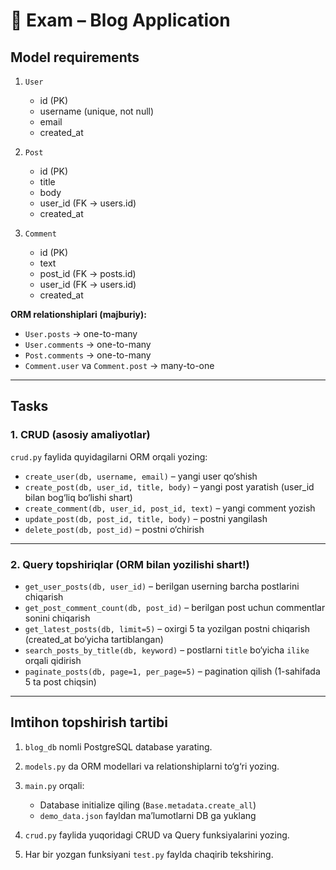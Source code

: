# 📝 Exam – Blog Application

## **Model requirements**

1. `User`

   * id (PK)
   * username (unique, not null)
   * email
   * created_at

2. `Post`

   * id (PK)
   * title
   * body
   * user_id (FK → users.id)
   * created_at

3. `Comment`

   * id (PK)
   * text
   * post_id (FK → posts.id)
   * user_id (FK → users.id)
   * created_at

**ORM relationshiplari (majburiy):**

* `User.posts` → one-to-many
* `User.comments` → one-to-many
* `Post.comments` → one-to-many
* `Comment.user` va `Comment.post` → many-to-one

---

## **Tasks**

### 1. CRUD (asosiy amaliyotlar)

`crud.py` faylida quyidagilarni ORM orqali yozing:

* `create_user(db, username, email)` – yangi user qo‘shish
* `create_post(db, user_id, title, body)` – yangi post yaratish (user_id bilan bog‘liq bo‘lishi shart)
* `create_comment(db, user_id, post_id, text)` – yangi comment yozish
* `update_post(db, post_id, title, body)` – postni yangilash
* `delete_post(db, post_id)` – postni o‘chirish

---

### 2. Query topshiriqlar (ORM bilan yozilishi shart!)

* `get_user_posts(db, user_id)` – berilgan userning barcha postlarini chiqarish
* `get_post_comment_count(db, post_id)` – berilgan post uchun commentlar sonini chiqarish
* `get_latest_posts(db, limit=5)` – oxirgi 5 ta yozilgan postni chiqarish (created_at bo‘yicha tartiblangan)
* `search_posts_by_title(db, keyword)` – postlarni `title` bo‘yicha `ilike` orqali qidirish
* `paginate_posts(db, page=1, per_page=5)` – pagination qilish (1-sahifada 5 ta post chiqsin)

---

## **Imtihon topshirish tartibi**

1. `blog_db` nomli PostgreSQL database yarating.
2. `models.py` da ORM modellari va relationshiplarni to‘g‘ri yozing.
3. `main.py` orqali:

   * Database initialize qiling (`Base.metadata.create_all`)
   * `demo_data.json` fayldan ma’lumotlarni DB ga yuklang
4. `crud.py` faylida yuqoridagi CRUD va Query funksiyalarini yozing.
5. Har bir yozgan funksiyani `test.py` faylda chaqirib tekshiring.
